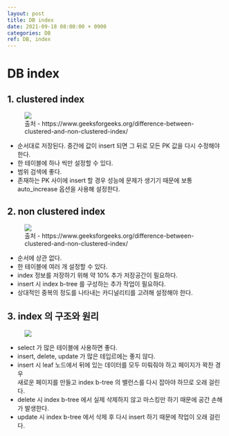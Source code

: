 ```yaml
---
layout: post
title: DB index
date: 2021-09-18 08:00:00 + 0900
categories: DB
ref: DB, index
---
```


# DB index

## 1. clustered index

<figure>
  <img src="https://user-images.githubusercontent.com/13375810/133858708-dab87f5b-8d93-4a95-8805-c8a32a64025f.jpg" />
  <figcaption>출처 - https://www.geeksforgeeks.org/difference-between-clustered-and-non-clustered-index/</figcaption>
</figure>

- 순서대로 저장된다. 중간에 값이 insert 되면 그 뒤로 모든 PK 값을 다시 수정해야 한다.
- 한 테이블에 하나 씩만 설정할 수 있다.
- 범위 검색에 좋다.
- 존재하는 PK 사이에 insert 할 경우 성능에 문제가 생기기 때문에 보통 auto_increase 옵션을 사용해 설정한다.

## 2. non clustered index 

<figure>
  <img src="https://user-images.githubusercontent.com/13375810/133858712-90290898-75a3-4f72-8af9-831d52305ee4.jpg" />
  <figcaption>출처 - https://www.geeksforgeeks.org/difference-between-clustered-and-non-clustered-index/</figcaption>
</figure>

- 순서에 상관 없다.
- 한 테이블에 여러 개 설정할 수 있다.
- index 정보를 저장하기 위해 약 10% 추가 저장공간이 필요하다.
- insert 시 index b-tree 를 구성하는 추가 작업이 필요하다.
- 상대적인 중복의 정도를 나타내는 카디널리티를 고려해 설정해야 한다.

## 3. index 의 구조와 원리

<figure>
  <img src="https://user-images.githubusercontent.com/13375810/133858610-21c8e965-0026-408e-90eb-cb40820e5811.png" />
  <figcaption></figcaption>
</figure>

- select 가 많은 테이블에 사용하면 좋다.
- insert, delete, update 가 많은 테입르에는 좋지 않다.
- insert 시 leaf 노드에서 뒤에 있는 데이터를 모두 미뤄줘야 하고 페이지가 꽉찬 경우   
새로운 페이지를 만들고 index b-tree 의 밸런스를 다시 잡아야 하므로 오래 걸린다.
- delete 시 index b-tree 에서 실제 삭제하지 않고 마스킹만 하기 때문에 공간 손해가 발생한다.
- update 시 index b-tree 에서 삭제 후 다시 insert 하기 때문에 작업이 오래 걸린다.